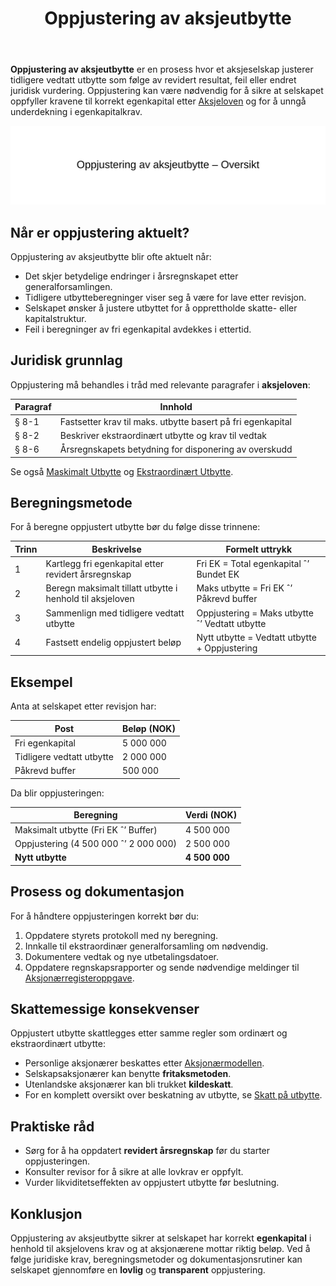 ﻿---
title: "Oppjustering av aksjeutbytte"
seoTitle: "Oppjustering av aksjeutbytte"
description: '**Oppjustering av aksjeutbytte** er en prosess hvor et aksjeselskap justerer tidligere vedtatt utbytte som følge av revidert resultat, feil eller endret juridisk vurdering. '
summary: "Oppjustering av aksjeutbytte forklares med regler i aksjeloven, beregningsmetoder og praktiske steg. Lær når oppjustering er aktuelt, hvordan det påvirker egenkapital og hvilke skattemessige konsekvenser som gjelder."
---

**Oppjustering av aksjeutbytte** er en prosess hvor et aksjeselskap justerer tidligere vedtatt utbytte som følge av revidert resultat, feil eller endret juridisk vurdering. Oppjustering kan være nødvendig for å sikre at selskapet oppfyller kravene til korrekt egenkapital etter [Aksjeloven](/blogs/regnskap/hva-er-aksjeloven "Hva er Aksjeloven? Introduksjon til norsk aksjelovgivning") og for å unngå underdekning i egenkapitalkrav.

![Oppjustering av aksjeutbytte Oversikt](oppjustering-av-aksjeutbytte-oversikt.svg)

## Når er oppjustering aktuelt?

Oppjustering av aksjeutbytte blir ofte aktuelt når:

* Det skjer betydelige endringer i årsregnskapet etter generalforsamlingen.
* Tidligere utbytteberegninger viser seg å være for lave etter revisjon.
* Selskapet ønsker å justere utbyttet for å opprettholde skatte- eller kapitalstruktur.
* Feil i beregninger av fri egenkapital avdekkes i ettertid.

## Juridisk grunnlag

Oppjustering må behandles i tråd med relevante paragrafer i **aksjeloven**:

| Paragraf | Innhold |
|---------|---------|
| § 8-1   | Fastsetter krav til maks. utbytte basert på fri egenkapital |
| § 8-2   | Beskriver ekstraordinært utbytte og krav til vedtak |
| § 8-6   | Årsregnskapets betydning for disponering av overskudd |

Se også [Maskimalt Utbytte](/blogs/regnskap/maskimalt-utbytte "Maskimalt Utbytte “ Komplett Guide til Utbytteregler og Beregning") og [Ekstraordinært Utbytte](/blogs/regnskap/ekstraordinart-utbytte "Ekstraordinært Utbytte “ Alt du trenger å vite om ekstraordinært utbytte").

## Beregningsmetode

For å beregne oppjustert utbytte bør du følge disse trinnene:

| Trinn | Beskrivelse                                               | Formelt uttrykk                              |
|-------|-----------------------------------------------------------|----------------------------------------------|
| 1     | Kartlegg fri egenkapital etter revidert årsregnskap       | Fri EK = Total egenkapital ˆ’ Bundet EK       |
| 2     | Beregn maksimalt tillatt utbytte i henhold til aksjeloven | Maks utbytte = Fri EK ˆ’ Påkrevd buffer       |
| 3     | Sammenlign med tidligere vedtatt utbytte                  | Oppjustering = Maks utbytte ˆ’ Vedtatt utbytte |
| 4     | Fastsett endelig oppjustert beløp                         | Nytt utbytte = Vedtatt utbytte + Oppjustering |

## Eksempel

Anta at selskapet etter revisjon har:

| Post                      | Beløp (NOK) |
|---------------------------|-------------|
| Fri egenkapital           | 5 000 000   |
| Tidligere vedtatt utbytte | 2 000 000   |
| Påkrevd buffer            | 500 000     |

Da blir oppjusteringen:

| Beregning                              | Verdi (NOK) |
|----------------------------------------|-------------|
| Maksimalt utbytte (Fri EK ˆ’ Buffer)    | 4 500 000   |
| Oppjustering (4 500 000 ˆ’ 2 000 000)    | 2 500 000   |
| **Nytt utbytte**                       | **4 500 000** |

## Prosess og dokumentasjon

For å håndtere oppjusteringen korrekt bør du:

1. Oppdatere styrets protokoll med ny beregning.
2. Innkalle til ekstraordinær generalforsamling om nødvendig.
3. Dokumentere vedtak og nye utbetalingsdatoer.
4. Oppdatere regnskapsrapporter og sende nødvendige meldinger til [Aksjonærregisteroppgave](/blogs/regnskap/aksjonaerregisteroppgave "Hva er Aksjonærregisteroppgave? Komplett Guide til Årlig Rapportering").

## Skattemessige konsekvenser

Oppjustert utbytte skattlegges etter samme regler som ordinært og ekstraordinært utbytte:

* Personlige aksjonærer beskattes etter [Aksjonærmodellen](/blogs/regnskap/aksjonaermodellen-guide "Aksjonærmodellen “ Komplett Guide til Norsk Aksjebeskatning").
* Selskapsaksjonærer kan benytte **fritaksmetoden**.
* Utenlandske aksjonærer kan bli trukket **kildeskatt**.
* For en komplett oversikt over beskatning av utbytte, se [Skatt på utbytte](/blogs/regnskap/skatt-pa-utbytte "Skatt på utbytte “ Guide til beskatning av utbytte i Norge").

## Praktiske råd

* Sørg for å ha oppdatert **revidert årsregnskap** før du starter oppjusteringen.
* Konsulter revisor for å sikre at alle lovkrav er oppfylt.
* Vurder likviditetseffekten av oppjustert utbytte før beslutning.

## Konklusjon

Oppjustering av aksjeutbytte sikrer at selskapet har korrekt **egenkapital** i henhold til aksjelovens krav og at aksjonærene mottar riktig beløp. Ved å følge juridiske krav, beregningsmetoder og dokumentasjonsrutiner kan selskapet gjennomføre en **lovlig** og **transparent** oppjustering.










